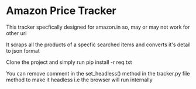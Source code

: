 # Amazon Price Tracker

This tracker specfically designed for amazon.in so, may or may not work for other url

It scraps all the products of a specfic searched items and converts it's detail to json format

Clone the project and simply run pip install -r req.txt 

You can remove comment in the set_headless() method in the tracker.py file method to make it headless i.e the browser will run internally


